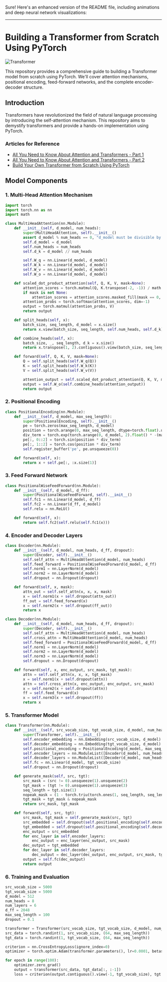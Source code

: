 Sure! Here's an enhanced version of the README file, including animations and deep neural network visualizations:

---

# Building a Transformer from Scratch Using PyTorch

![Transformer](https://miro.medium.com/v2/resize:fit:640/format:webp/1*9XuOogviDS6hkWGL2qIKQA.png)

This repository provides a comprehensive guide to building a Transformer model from scratch using PyTorch. We'll cover attention mechanisms, positional encoding, feed-forward networks, and the complete encoder-decoder structure.

## Introduction

Transformers have revolutionized the field of natural language processing by introducing the self-attention mechanism. This repository aims to demystify transformers and provide a hands-on implementation using PyTorch.

### Articles for Reference
- [All You Need to Know About Attention and Transformers - Part 1](https://towardsdatascience.com/all-you-need-to-know-about-attention-and-transformers-in-depth-understanding-part-1-552f0b41d021)
- [All You Need to Know About Attention and Transformers - Part 2](https://towardsdatascience.com/all-you-need-to-know-about-attention-and-transformers-in-depth-understanding-part-2-bf2403804ada)
- [Build Your Own Transformer from Scratch Using PyTorch](https://towardsdatascience.com/build-your-own-transformer-from-scratch-using-pytorch-84c850470dcb)

## Model Components

### 1. Multi-Head Attention Mechanism

```python
import torch
import torch.nn as nn
import math

class MultiHeadAttention(nn.Module):
    def __init__(self, d_model, num_heads):
        super(MultiHeadAttention, self).__init__()
        assert d_model % num_heads == 0, "d_model must be divisible by num_heads"
        self.d_model = d_model
        self.num_heads = num_heads
        self.d_k = d_model // num_heads

        self.W_q = nn.Linear(d_model, d_model)
        self.W_k = nn.Linear(d_model, d_model)
        self.W_v = nn.Linear(d_model, d_model)
        self.W_o = nn.Linear(d_model, d_model)

    def scaled_dot_product_attention(self, Q, K, V, mask=None):
        attention_scores = torch.matmul(Q, K.transpose(-2, -1)) / math.sqrt(self.d_k)
        if mask is not None:
            attention_scores = attention_scores.masked_fill(mask == 0, -1e9)
        attention_probs = torch.softmax(attention_scores, dim=-1)
        output = torch.matmul(attention_probs, V)
        return output

    def split_heads(self, x):
        batch_size, seq_length, d_model = x.size()
        return x.view(batch_size, seq_length, self.num_heads, self.d_k).transpose(1, 2)

    def combine_heads(self, x):
        batch_size, _, seq_length, d_k = x.size()
        return x.transpose(1, 2).contiguous().view(batch_size, seq_length, self.d_model)

    def forward(self, Q, K, V, mask=None):
        Q = self.split_heads(self.W_q(Q))
        K = self.split_heads(self.W_k(K))
        V = self.split_heads(self.W_v(V))

        attention_output = self.scaled_dot_product_attention(Q, K, V, mask)
        output = self.W_o(self.combine_heads(attention_output))
        return output
```

### 2. Positional Encoding

```python
class PositionalEncoding(nn.Module):
    def __init__(self, d_model, max_seq_length):
        super(PositionalEncoding, self).__init__()
        pe = torch.zeros(max_seq_length, d_model)
        position = torch.arange(0, max_seq_length, dtype=torch.float).unsqueeze(1)
        div_term = torch.exp(torch.arange(0, d_model, 2).float() * -(math.log(10000.0) / d_model))
        pe[:, 0::2] = torch.sin(position * div_term)
        pe[:, 1::2] = torch.cos(position * div_term)
        self.register_buffer('pe', pe.unsqueeze(0))

    def forward(self, x):
        return x + self.pe[:, :x.size(1)]
```

### 3. Feed Forward Network

```python
class PositionalWiseFeedForward(nn.Module):
    def __init__(self, d_model, d_ff):
        super(PositionalWiseFeedForward, self).__init__()
        self.fc1 = nn.Linear(d_model, d_ff)
        self.fc2 = nn.Linear(d_ff, d_model)
        self.relu = nn.ReLU()

    def forward(self, x):
        return self.fc2(self.relu(self.fc1(x)))
```

### 4. Encoder and Decoder Layers

```python
class Encoder(nn.Module):
    def __init__(self, d_model, num_heads, d_ff, dropout):
        super(Encoder, self).__init__()
        self.self_attn = MultiHeadAttention(d_model, num_heads)
        self.feed_forward = PositionalWiseFeedForward(d_model, d_ff)
        self.norm1 = nn.LayerNorm(d_model)
        self.norm2 = nn.LayerNorm(d_model)
        self.dropout = nn.Dropout(dropout)

    def forward(self, x, mask):
        attn_out = self.self_attn(x, x, x, mask)
        x = self.norm1(x + self.dropout(attn_out))
        ff_out = self.feed_forward(x)
        x = self.norm2(x + self.dropout(ff_out))
        return x

class Decoder(nn.Module):
    def __init__(self, d_model, num_heads, d_ff, dropout):
        super(Decoder, self).__init__()
        self.self_attn = MultiHeadAttention(d_model, num_heads)
        self.cross_attn = MultiHeadAttention(d_model, num_heads)
        self.feed_forward = PositionalWiseFeedForward(d_model, d_ff)
        self.norm1 = nn.LayerNorm(d_model)
        self.norm2 = nn.LayerNorm(d_model)
        self.norm3 = nn.LayerNorm(d_model)
        self.dropout = nn.Dropout(dropout)

    def forward(self, x, enc_output, src_mask, tgt_mask):
        attn = self.self_attn(x, x, x, tgt_mask)
        x = self.norm1(x + self.dropout(attn))
        attn = self.cross_attn(x, enc_output, enc_output, src_mask)
        x = self.norm2(x + self.dropout(attn))
        ff = self.feed_forward(x)
        x = self.norm3(x + self.dropout(ff))
        return x
```

### 5. Transformer Model

```python
class Transformer(nn.Module):
    def __init__(self, src_vocab_size, tgt_vocab_size, d_model, num_heads, num_layers, d_ff, max_seq_length, dropout):
        super(Transformer, self).__init__()
        self.encoder_embedding = nn.Embedding(src_vocab_size, d_model)
        self.decoder_embedding = nn.Embedding(tgt_vocab_size, d_model)
        self.positional_encoding = PositionalEncoding(d_model, max_seq_length)
        self.encoder_layers = nn.ModuleList([Encoder(d_model, num_heads, d_ff, dropout) for _ in range(num_layers)])
        self.decoder_layers = nn.ModuleList([Decoder(d_model, num_heads, d_ff, dropout) for _ in range(num_layers)])
        self.fc = nn.Linear(d_model, tgt_vocab_size)
        self.dropout = nn.Dropout(dropout)

    def generate_mask(self, src, tgt):
        src_mask = (src != 0).unsqueeze(1).unsqueeze(2)
        tgt_mask = (tgt != 0).unsqueeze(1).unsqueeze(3)
        seq_length = tgt.size(1)
        nopeak_mask = (1 - torch.triu(torch.ones(1, seq_length, seq_length), diagonal=1)).bool()
        tgt_mask = tgt_mask & nopeak_mask
        return src_mask, tgt_mask

    def forward(self, src, tgt):
        src_mask, tgt_mask = self.generate_mask(src, tgt)
        src_embedded = self.dropout(self.positional_encoding(self.encoder_embedding(src)))
        tgt_embedded = self.dropout(self.positional_encoding(self.decoder_embedding(tgt)))
        enc_output = src_embedded
        for enc_layer in self.encoder_layers:
            enc_output = enc_layer(enc_output, src_mask)
        dec_output = tgt_embedded
        for dec_layer in self.decoder_layers:
            dec_output = dec_layer(dec_output, enc_output, src_mask, tgt_mask)
        output = self.fc(dec_output)
        return output
```

### 6. Training and Evaluation

```python
src_vocab_size = 5000
tgt_vocab_size = 5000
d_model = 512
num_heads = 8
num_layers = 6
d_ff = 2048
max_seq_length = 100
dropout = 0.1

transformer = Transformer(src_vocab_size, tgt_vocab_size, d_model, num_heads, num_layers, d_ff, max_seq_length, dropout)
src_data = torch.randint(1, src_vocab_size, (64, max_seq_length))
tgt_data = torch.randint(1, tgt_vocab_size, (64, max_seq_length))

criterion = nn.CrossEntropyLoss(ignore_index=0)
optimizer = torch.optim.Adam(transformer.parameters(), lr=0.0001, betas=(0.9, 0.98), eps=1e-9)

for epoch in range(100):
    optimizer.zero_grad()
    output = transformer(src_data, tgt_data[:, :-1])
    loss = criterion(output.contiguous().view(-1, tgt_vocab_size), tgt
